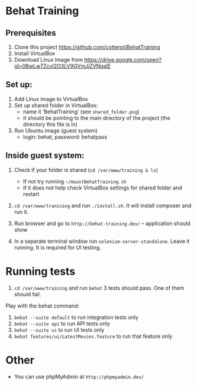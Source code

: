 # Behat Training

## Prerequisites

1. Clone this project https://github.com/cotterpl/BehatTraining
1. Install VirtualBox
1. Download Linux Image from https://drive.google.com/open?id=0BwLw7ZcvI2O3LV9GVmJjZVNqalE

## Set up:

1. Add Linux image to VirtualBox
1. Set up shared folder in VirtualBox: 
    - name it ‘BehatTraining’ (see `shared_folder.png`) 
    - it should be pointing to the main directory of the project (the directory this file is in)
1. Run Ubuntu image (guest system)
    - login: behat, password: behatpass
   
## Inside guest system:
   
1. Check if your folder is shared (`cd /var/www/training & ls`)
    - If not try running `~/mountBehatTraining.sh`
    - If it does not help check VirtualBox settings for shared folder and restart
    
1. `cd /var/www/tranining` and run `./install.sh`. It will install composer and run it.
   
1. Run browser and go to `http://behat-training.dev/` – application should show

1. In a separate terminal window run `selenium-server-standalone`. Leave it running. It is required for UI testing.

# Running tests
   
1. `cd /var/www/training` and run `behat`
   3 tests should pass. One of them should fail.
   
Play with the behat command:
1. `behat --suite default` to run integration tests only
1. `behat --suite api` to run API tests only
1. `behat --suite ui` to run UI tests only
1. `behat features/ui/LatestMovies.feature` to run that feature only
  
# Other

- You can use phpMyAdmin at `http://phpmyadmin.dev/`
